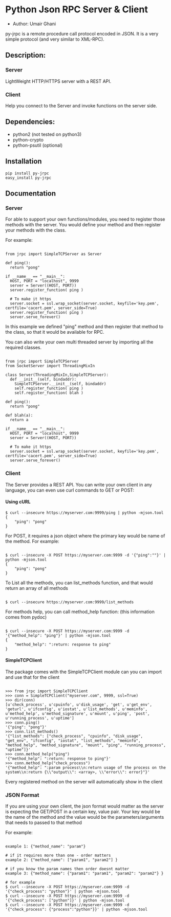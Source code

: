 # Python Json RPC Server & Client
* Author: Umair Ghani

py-jrpc is a remote procedure call protocol encoded in JSON. It is a very simple protocol (and very similar to XML-RPC).

## Description:
### Server
LightWeight HTTP/HTTPS server with a REST API.

### Client
Help you connect to the Server and invoke functions on the server side.

## Dependencies:
* python2 (not tested on python3)
* python-crypto
* python-psutil (optional)

## Installation

```
pip install py-jrpc
easy_install py-jrpc

```

## Documentation
### Server
For able to support your own functions/modules, you need to register those methods with the server.
You would define your method and then register your methods with the class.

For example:

```

from jrpc import SimpleTCPServer as Server

def ping():
  return "pong"

if __name__ == "__main__":
  HOST, PORT = "localhost", 9999
  server = Server((HOST, PORT))
  server.register_function( ping )

  # To make it https
  server.socket = ssl.wrap_socket(server.socket, keyfile='key.pem', certfile='cacert.pem', server_side=True)
  server.register_function( ping )
  server.serve_forever()

```

In this example we defined "ping" method and then register that method to the class, so that it would be available for RPC.

You can also write your own multi threaded server by importing all the required classes.

```

from jrpc import SimpleTCPServer
from SocketServer import ThreadingMixIn

class Server(ThreadingMixIn,SimpleTCPServer):
  def __init__(self, bindaddr):
    SimpleTCPServer.__init__(self, bindaddr)
    self.register_function( ping )
    self.register_function( blah )

def ping():
  return "pong"

def blah(a):
  return a

if __name__ == "__main__":
  HOST, PORT = "localhost", 9999
  server = Server((HOST, PORT))

  # To make it https
  server.socket = ssl.wrap_socket(server.socket, keyfile='key.pem', certfile='cacert.pem', server_side=True)
  server.serve_forever()

```

### Client
The Server provides a REST API. You can write your own client in any language, you can even use curl commands to GET or POST:

#### Using cURL

```
$ curl --insecure https://myserver.com:9999/ping | python -mjson.tool
{
    "ping": "pong"
}

```

For POST, it requires a json object where the primary key would be name of the method.
For example:

```

$ curl --insecure -X POST https://myserver.com:9999 -d '{"ping":""}' | python -mjson.tool
{
    "ping": "pong"
}

```

To List all the methods, you can list_methods function, and that would return an array of all methods

```

$ curl --insecure https://myserver.com:9999/list_methods

```

For methods help, you can call method_help function:
(this information comes from pydoc)

```

$ curl --insecure -X POST https://myserver.com:9999 -d '{"method_help": "ping"}' | python -mjson.tool
{
    "method_help": ":return: response to ping"
}

```

#### SimpleTCPClient
The package comes with the SimpleTCPClient module can you can import and use that for the client

```

>>> from jrpc import SimpleTCPClient
>>> conn = SimpleTCPClient("myserver.com", 9999, ssl=True)
>>> dir(conn)
[u'check_process', u'cpuinfo', u'disk_usage', 'get', u'get_env', 'geturl', u'ifconfig', u'iostat', u'list_methods', u'meminfo', u'method_help', u'method_signature', u'mount', u'ping', 'post', u'running_process', u'uptime']
>>> conn.ping()
'{"ping": "pong"}'
>>> conn.list_methods()
'{"list_methods": ["check_process", "cpuinfo", "disk_usage", "get_env", "ifconfig", "iostat", "list_methods", "meminfo", "method_help", "method_signature", "mount", "ping", "running_process", "uptime"]}'
>>> conn.method_help("ping")
'{"method_help": ":return: response to ping"}'
>>> conn.method_help("check_process")
'{"method_help": ":param process\\n:return usage of the process on the system\\n:return {\\"output\\": <array>, \\"error\\": error}"}'

```

Every registered method on the server will automatically show in the client

### JSON Format

If you are using your own client, the json format would matter as the server is expecting the GET/POST in a certain key, value pair.
Your key would be the name of the method and the value would be the parameters/arguments that needs to passed to that method

For example:

```

example 1: {"method_name": "param"}

# if it requires more than one - order matters
example 2: {"method_name": ["param1", "param2"] }

# if you know the param names then order doesnt matter
example 3: {"method_name": {"param1": "param1", "param2": "param2"} }

# for example
$ curl --insecure -X POST https://myserver.com:9999 -d '{"check_process": "python"}' | python -mjson.tool
$ curl --insecure -X POST https://myserver.com:9999 -d '{"check_process": ["python"]}' | python -mjson.tool
$ curl --insecure -X POST https://myserver.com:9999 -d '{"check_process": {"process":"python"}}' | python -mjson.tool
